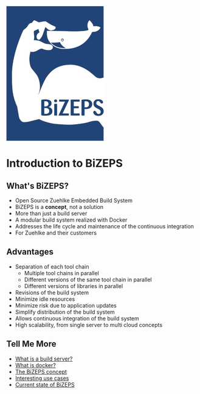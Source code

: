 ![logo](../Logo/BiZEPS_Logo_small.jpg)



#   Introduction to BiZEPS
##  What's BiZEPS?
- Open Source Zuehlke Embedded Build System
- BiZEPS is a **concept**, not a solution
- More than just a build server
- A modular build system realized with Docker
- Addresses the life cycle and maintenance of the continuous integration
- For Zuehlke and their customers

##  Advantages
- Separation of each tool chain
  - Multiple tool chains in parallel
  - Different versions of the same tool chain in parallel
  - Different versions of libraries in parallel
- Revisions of the build system
- Minimize idle resources
- Minimize risk due to application updates
- Simplify distribution of the build system
- Allows continuous integration of the build system
- High scalability, from single server to multi cloud concepts

##  Tell Me More
- [What is a build server?](02_BuildServer.md)
- [What is docker?](03_Docker.md)
- [The BiZEPS concept](04_BiZEPSConcept.md)
- [Interesting use cases](05_BiZEPSUseCases.md)
- [Current state of BiZEPS](06_BiZEPSState.md)
